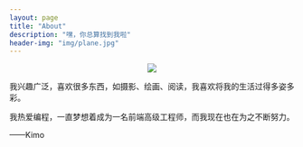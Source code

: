 ```yaml
---
layout: page
title: "About"
description: "嘿，你总算找到我啦"
header-img: "img/plane.jpg"
---
```


<center>
    <p><img src="Tan12.github.io/img/Zero.png" align="center"></p>
</center>
我兴趣广泛，喜欢很多东西，如摄影、绘画、阅读，我喜欢将我的生活过得多姿多彩。

我热爱编程，一直梦想着成为一名前端高级工程师，而我现在也在为之不断努力。

——Kimo

